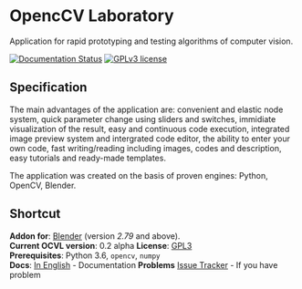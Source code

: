 # OpencCV Laboratory

Application for rapid prototyping and testing algorithms of computer vision.


[![Documentation Status](https://readthedocs.org/projects/opencv-laboratory/badge/?version=latest)](http://opencv-laboratory.readthedocs.io/en/latest/?badge=latest) [![GPLv3 license](https://img.shields.io/badge/License-GPLv3-blue.svg)](http://perso.crans.org/besson/LICENSE.html)


## Specification
The main advantages of the application are: 
convenient and elastic node system, 
quick parameter change using sliders and switches, 
immidiate visualization of the result, easy and continuous code execution, 
integrated image preview system and intergrated code editor, 
the ability to enter your own code, fast writing/reading including images, codes and description, 
easy tutorials and ready-made templates. 

The application was created on the basis of proven engines: Python, OpenCV, Blender.


## Shortcut

**Addon for**: [Blender](http://blender.org)  (version *2.79* and above).  
**Current OCVL version**: 0.2 alpha
**License**: [GPL3](http://www.gnu.org/licenses/quick-guide-gplv3.html)   
**Prerequisites**: Python 3.6, `opencv`, `numpy`  
**Docs**: [In English](http://opencv-laboratory.readthedocs.io/) - Documentation
**Problems** [Issue Tracker](https://github.com/feler404/ocvl-addon/issues) - If you have problem